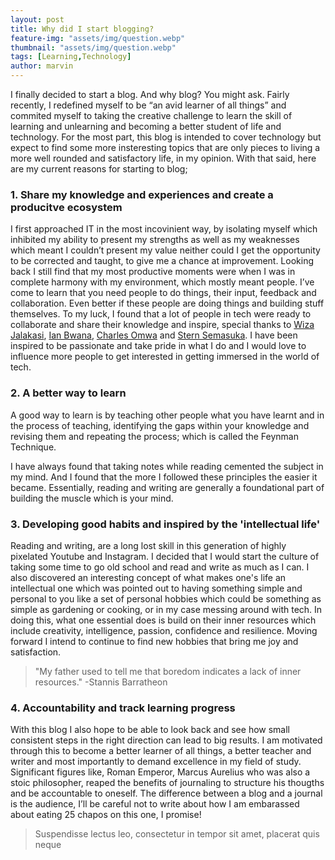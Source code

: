 ```yaml
---
layout: post
title: Why did I start blogging?
feature-img: "assets/img/question.webp"
thumbnail: "assets/img/question.webp"
tags: [Learning,Technology]
author: marvin
---
```


I finally decided to start a blog. And why blog? You might ask. Fairly recently, I redefined myself to be “an avid learner of all things” and commited myself to taking the creative challenge to learn the skill of learning and unlearning and becoming a better student of life and technology. For the most part, this blog is intended to cover technology but expect to find some more insteresting topics that are only pieces to living a more well rounded and satisfactory life, in my opinion. With that said, here are my current reasons for starting to blog;

### 1. Share my knowledge and experiences and create a producitve ecosystem
I first approached IT in the most incovinient way, by isolating myself which inhibited my ability to present my strengths as well as my weaknesses which meant I couldn’t present my value neither could I get the opportunity to be corrected and taught, to give me a chance at improvement. Looking back I still find that my most productive moments were when I was in complete harmony with my environment, which mostly meant people. I’ve come to learn that you need people to do things, their input, feedback and collaboration. Even better if these people are doing things and building stuff themselves. To my luck, I found that a lot of people in tech were ready to collaborate and share their knowledge and inspire, special thanks to [Wiza Jalakasi](https://wiza.jalaka.si/), [Ian Bwana](https://www.linkedin.com/in/ianbwana/), [Charles Omwa](https://www.linkedin.com/in/charles-omwa-620324163/) and [Stern Semasuka](https://www.linkedin.com/in/stern-semasuka/). I have been inspired to be passionate and take pride in what I do and I would love to influence more people to get interested in getting immersed in the world of tech.

### 2. A better way to learn
A good way to learn is by teaching other people what you have learnt and in the process of teaching, identifying the gaps within your knowledge and revising them and repeating the process; which is called the Feynman Technique.

I have always found that taking notes while reading cemented the subject in my mind. And I found that the more I followed these principles the easier it became. Essentially, reading and writing are generally a foundational part of building the muscle which is your mind.

### 3. Developing good habits and inspired by the 'intellectual life'
Reading and writing, are a long lost skill in this generation of highly pixelated Youtube and Instagram. I decided that I would start the culture of taking some time to go old school and read and write as much as I can. I also discovered an interesting concept of what makes one's life an intellectual one which was pointed out to having something simple and personal to you like a set of personal hobbies which could be something as simple as gardening or cooking, or in my case messing around with tech. In doing this, what one essential does is build on their inner resources which include creativity, intelligence, passion, confidence and resilience. Moving forward I intend to continue to find new hobbies that bring me joy and satisfaction.
 
> "My father used to tell me that boredom indicates a lack of inner resources." -Stannis Barratheon

###    4. Accountability and track learning progress
With this blog I also hope to be able to look back and see how small consistent steps in the right direction can lead to big results. I am motivated through this to become a better learner of all things, a better teacher and writer and most importantly to demand excellence in my field of study. Significant figures like, Roman Emperor, Marcus Aurelius who was also a stoic philosopher, reaped the benefits of journaling to structure his thougths and be accountable to oneself. The difference between a blog and a journal is the audience, I’ll be careful not to write about how I am embarassed about eating 25 chapos on this one, I promise!
 
> Suspendisse lectus leo, consectetur in tempor sit amet, placerat quis neque



